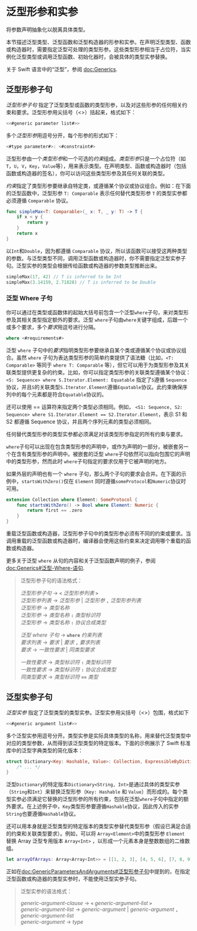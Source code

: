 # 泛型形参和实参

将参数声明抽象化以脱离具体类型。

本节描述泛型类型、泛型函数和泛型构造器的形参和实参。在声明泛型类型、函数或构造器时，需要指定泛型可处理的类型形参。这些类型形参相当于占位符，当实例化泛型类型或调用泛型函数、初始化器时，会被具体的类型实参替换。

关于 Swift 语言中的“泛型”，参阅 <doc:Generics>.

<!--
  NOTE: Generic types are sometimes referred to as :newTerm:`parameterized types`
  because they're declared with one or more type parameters.
-->

## 泛型形参子句

*泛型形参子句* 指定了泛型类型或函数的类型形参，以及对这些形参的任何相关约束和要求。泛型形参用尖括号（<>）括起来，格式如下：

```swift
<<#generic parameter list#>>
```

多个*泛型形参*用逗号分开，每个形参的形式如下：

```swift
<#type parameter#>: <#constraint#>
```

泛型形参由一个*类型形参*和一个可选的*约束*组成。*类型形参*只是一个占位符（如 `T`，`U`，`V`，`Key`，`Value`等），用来表示类型。在声明类型、函数或构造器时（包括函数或构造器的签名），你可以访问这些类型形参及其任何关联的类型。

*约束*指定了类型形参要继承自特定类，或遵循某个协议或协议组合。例如：在下面的泛型函数中，泛型形参 `T: Comparable` 表示任何替代类型形参 `T` 的类型实参都必须遵循 `Comparable` 协议。

```swift
func simpleMax<T: Comparable>(_ x: T, _ y: T) -> T {
    if x < y {
        return y
    }
    return x
}
```

<!--
  - test: `generic-params`

  ```swifttest
  -> func simpleMax<T: Comparable>(_ x: T, _ y: T) -> T {
        if x < y {
           return y
        }
        return x
     }
  ```
-->

以`Int`和`Double`，因为都遵循 `Comparable` 协议，所以该函数可以接受这两种类型的参数。与泛型类型不同，调用泛型函数或构造器时，你不需要指定泛型实参子句。泛型实参的类型会根据传给函数或构造器的参数类型推断出来。

```swift
simpleMax(17, 42) // T is inferred to be Int
simpleMax(3.14159, 2.71828) // T is inferred to be Double
```

<!--
  - test: `generic-params`

  ```swifttest
  >> let r0 =
  -> simpleMax(17, 42) // T is inferred to be Int
  >> assert(r0 == 42)
  >> let r1 =
  -> simpleMax(3.14159, 2.71828) // T is inferred to be Double
  >> assert(r1 == 3.14159)
  ```
-->

<!--
  Rewrite the above to avoid bare expressions.
  Tracking bug is <rdar://problem/35301593>
-->

### 泛型 Where 子句

你可以通过在类型或函数体的起始大括号前包含一个泛型`where`子句，来对类型形参及其相关类型指定额外的要求。泛型 `where`子句由`where`关键字组成，后跟一个或多个要求，多个*要求*用逗号进行分隔。

```swift
where <#requirements#>
```

泛型 `where` 子句中的*要求*指明类型形参要继承自某个类或遵循某个协议或协议组合。虽然 `where` 子句为表达类型形参的简单约束提供了语法糖（比如，`<T: Comparable>` 等同于 `where T: Comparable` 等），但它可以用于为类型形参及其关联类型提供更复杂的约束。比如，你可以指定类型形参的关联类型遵循某个协议：`<S: Sequence> where S.Iterator.Element: Equatable`  指定了`S`遵循 `Sequence`协议，并且`S`的关联类型`S.Iterator.Element`遵循`Equatable`协议。此约束确保序列中的每个元素都是符合`Equatable`协议的。

还可以使用 == 运算符来指定两个类型必须相同。例如， `<S1: Sequence, S2: Sequence> where S1.Iterator.Element == S2.Iterator.Element`，表示 S1 和 S2 都遵循 Sequence 协议，并且两个序列元素的类型必须相同。

任何替代类型形参的类型实参都必须满足对该类型形参指定的所有约束与要求。

 `where`子句可以出现在包含类型形参的声明中，或作为声明的一部分，被嵌套另一个在含有类型形参的声明中。被嵌套的泛型 `where`子句依然可以指向包围它的声明中的类型形参，然而此时 `where`子句指定的要求仅用于它被声明的地方。

如果外层的声明也有一个 `where` 子句，那么两个子句的要求会合并。在下面的示例中，`startsWithZero()`仅在 `Element` 同时遵循`someProtocol`和`Numeric`协议时可用。

```swift
extension Collection where Element: SomeProtocol {
    func startsWithZero() -> Bool where Element: Numeric {
        return first == .zero
    }
}
```

<!--
  - test: `contextual-where-clauses-combine`

  ```swifttest
  >> protocol SomeProtocol { }
  >> extension Int: SomeProtocol { }
  -> extension Collection where Element: SomeProtocol {
         func startsWithZero() -> Bool where Element: Numeric {
             return first == .zero
         }
     }
  >> print( [1, 2, 3].startsWithZero() )
  << false
  ```
-->

<!--
  - test: `contextual-where-clause-combine-err`

  ```swifttest
  >> protocol SomeProtocol { }
  >> extension Bool: SomeProtocol { }

  >> extension Collection where Element: SomeProtocol {
  >>     func returnTrue() -> Bool where Element == Bool {
  >>         return true
  >>     }
  >>     func returnTrue() -> Bool where Element == Int {
  >>         return true
  >>     }
  >> }
  !$ error: no type for 'Self.Element' can satisfy both 'Self.Element == Int' and 'Self.Element : SomeProtocol'
  !! func returnTrue() -> Bool where Element == Int {
  !!                                            ^
  ```
-->

重载泛型函数或构造器，泛型形参子句中的类型形参必须有不同的约束或要求。当调用重载的泛型函数或构造器时，编译器会使用这些约束来决定调用哪个重载的函数或构造器。

更多关于泛型 `where` 从句的内容和关于泛型函数声明的例子，参阅 <doc:Generics#泛型-Where-语句>.

> 泛型形参子句的语法格式：
>
> *泛型形参子句* → **`<`** *泛型形参列表* **`>`** \
> *泛型形参列表* → *泛型形参* | *泛型形参* **`,`** *泛型形参列表* \
> *泛型形参* → *类型名称* \
> *泛型形参* → *类型名称* **`:`** *类型标识符* \
> *泛型形参* → *类型名称* **`:`** *协议合成类型*
>
> *泛型 where 子句* → **`where`** *约束列表* \
> *要求列表* → *要求* | *要求* **`,`** *要求列表* \
> *要求* → *一致性要求* | *同类型要求*
>
> *一致性要求* → *类型标识符* **`:`** *类型标识符* \
> *一致性要求* → *类型标识符* **`:`** *协议合成类型* \
> *同类型要求* → *类型标识符* **`==`** *类型*

<!--
  NOTE: A conformance requirement can only have one type after the colon,
  otherwise, you'd have a syntactic ambiguity
  (a comma-separated list types inside of a comma-separated list of requirements).
-->

## 泛型实参子句

*泛型实参* 指定了泛型类型的类型实参。泛型实参用尖括号（<>）包围，格式如下

```swift
<<#generic argument list#>>
```

多个泛型实参用逗号分开。类型实参是实际具体类型的名称，用来替代泛型类型中对应的类型参数，从而得到该泛型类型的特定版本。下面的示例展示了 Swift 标准库中的泛型字典类型的简化版本：

```swift
struct Dictionary<Key: Hashable, Value>: Collection, ExpressibleByDictionaryLiteral {
    /* ... */
}
```

<!--
  TODO: How are we supposed to wrap code lines like the above?
-->

泛型`Dictionary`的特定版本`Dictionary<String, Int>`是通过具体的类型实参（`String`和`Int`）来替换泛型形参（`Key: Hashable` 和 `Value`）而形成的。每个类型实参必须满足它替换的泛型形参的所有约束，包括在泛型`where`子句中指定的额外要求。在上述例子中，`Key`类型形参要遵循`Hashable`协议，因此传入的实参`String`也要遵循`Hashable`协议。

还可以用本身就是泛型类型的特定版本的类型实参替代类型形参（假设已满足合适的约束和关联类型要求）。例如，可以将 `Array<Element>`中的类型形参 `Element` 替换 Array 泛型专用版本 `Array<Int>` ，以形成一个元素本身是整数数组的二维数组。

```swift
let arrayOfArrays: Array<Array<Int>> = [[1, 2, 3], [4, 5, 6], [7, 8, 9]]
```

<!--
  - test: `array-of-arrays`

  ```swifttest
  -> let arrayOfArrays: Array<Array<Int>> = [[1, 2, 3], [4, 5, 6], [7, 8, 9]]
  ```
-->

正如在<doc:GenericParametersAndArguments#泛型形参子句>中提到的，在指定泛型函数或构造器的类型实参时，不能使用泛型实参子句。

> 泛型实参的语法格式：
>
> *generic-argument-clause* → **`<`** *generic-argument-list* **`>`** \
> *generic-argument-list* → *generic-argument* | *generic-argument* **`,`** *generic-argument-list* \
> *generic-argument* → *type*

<!--
This source file is part of the Swift.org open source project

Copyright (c) 2014 - 2022 Apple Inc. and the Swift project authors
Licensed under Apache License v2.0 with Runtime Library Exception

See https://swift.org/LICENSE.txt for license information
See https://swift.org/CONTRIBUTORS.txt for the list of Swift project authors
-->
